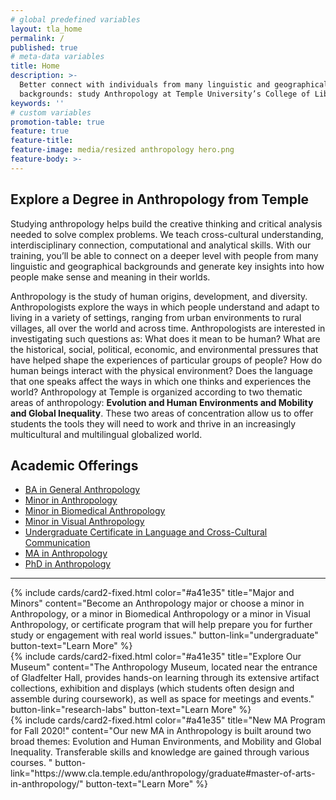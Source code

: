 ```yaml
---
# global predefined variables
layout: tla_home
permalink: /
published: true
# meta-data variables
title: Home
description: >-
  Better connect with individuals from many linguistic and geographical
  backgrounds: study Anthropology at Temple University’s College of Liberal Arts.
keywords: ''
# custom variables
promotion-table: true
feature: true
feature-title:
feature-image: media/resized anthropology hero.png
feature-body: >-
---
```

## Explore a Degree in Anthropology from Temple 
Studying anthropology helps build the creative thinking and critical analysis needed to solve complex problems. We teach cross-cultural understanding, interdisciplinary connection, computational and analytical skills. With our training, you’ll be able to connect on a deeper level with people from many linguistic and geographical backgrounds and generate key insights into how people make sense and meaning in their worlds.

Anthropology is the study of human origins, development, and diversity. Anthropologists explore the ways in which people understand and adapt to living in a variety of settings, ranging from urban environments to rural villages, all over the world and across time. Anthropologists are interested in investigating such questions as: What does it mean to be human? What are the historical, social, political, economic, and environmental pressures that have helped shape the experiences of particular groups of people? How do human beings interact with the physical environment? Does the language that one speaks affect the ways in which one thinks and experiences the world? Anthropology at Temple is organized according to two thematic areas of anthropology: **Evolution and Human Environments and Mobility and Global Inequality**. These two areas of concentration allow us to offer students the tools they will need to work and thrive in an increasingly multicultural and multilingual globalized world.

## Academic Offerings
 - [BA in General Anthropology](https://bulletin.temple.edu/undergraduate/liberal-arts/anthropology/general-anthropology-major/)
 - [Minor in Anthropology](https://bulletin.temple.edu/undergraduate/liberal-arts/anthropology/general_anthropology-minor/)
 - [Minor in Biomedical Anthropology](https://bulletin.temple.edu/undergraduate/liberal-arts/anthropology/biomedical-anthropology-minor/)
 - [Minor in Visual Anthropology](https://bulletin.temple.edu/undergraduate/liberal-arts/anthropology/visual-anthropology-minor/)
 - [Undergraduate Certificate in Language and Cross-Cultural Communication](https://bulletin.temple.edu/undergraduate/liberal-arts/certificate-programs/certificate-language-cross-cultural-communication/)
 - [MA in Anthropology](https://bulletin.temple.edu/graduate/scd/cla/anthropology-ma/)
 - [PhD in Anthropology](https://www.temple.edu/academics/degree-programs/anthropology-phd-la-anth-phd)

___

<div class="row row-wide">
  <div class="col m12 l4">{% include cards/card2-fixed.html
    color="#a41e35"
    title="Major and Minors"
    content="Become an Anthropology major or choose a minor in Anthropology, or a minor in Biomedical Anthropology or a minor in Visual Anthropology, or certificate program that will help prepare you for further study or engagement with real world issues."
    button-link="undergraduate"
    button-text="Learn More" %}
  </div>
  <div class="row row-wide">
    <div class="col m12 l4">{% include cards/card2-fixed.html
      color="#a41e35"
      title="Explore Our Museum"
      content="The Anthropology Museum, located near the entrance of Gladfelter Hall, provides hands-on learning through its extensive artifact collections, exhibition and displays (which students often design and assemble during coursework), as well as space for meetings and events."
      button-link="research-labs"
      button-text="Learn More" %}
    </div>
    <div class="row row-wide">
      <div class="col m12 l4">{% include cards/card2-fixed.html
        color="#a41e35"
        title="New MA Program for Fall 2020!"
        content="Our new MA in Anthropology is built around two broad themes: Evolution and Human Environments, and Mobility and Global Inequality. Transferable skills and knowledge are gained through various courses. "
        button-link="https://www.cla.temple.edu/anthropology/graduate#master-of-arts-in-anthropology/"
        button-text="Learn More" %}
      </div>
</div>

